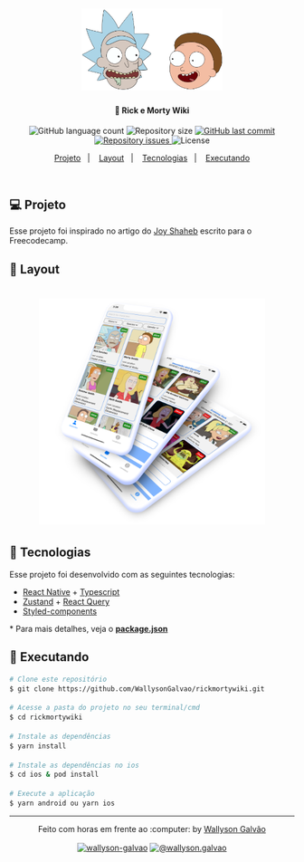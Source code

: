 <h1 align="center">
    <img alt="Logo Rick and Morty Characters Wiki" title="#rickyandmorty" src=".github/rickyandmorty.png" width="250px" />
</h1>

<h4 align="center">
  🚀 Rick e Morty Wiki
</h4>

<p align="center">
  <img alt="GitHub language count" src="https://img.shields.io/github/languages/count/WallysonGalvao/rickmortywiki">

  <img alt="Repository size" src="https://img.shields.io/github/repo-size/WallysonGalvao/rickmortywiki">

  <a href="https://github.com/WallysonGalvao/rickmortywiki/commits/main">
    <img alt="GitHub last commit" src="https://img.shields.io/github/last-commit/WallysonGalvao/rickmortywiki">
  </a>

  <a href="https://github.com/WallysonGalvao/rickmortywiki/issues">
    <img alt="Repository issues" src="https://img.shields.io/github/issues/WallysonGalvao/rickmortywiki">
  </a>

  <img alt="License" src="https://img.shields.io/badge/license-MIT-brightgreen">
</p>

<p align="center">
  <a href="#-projeto">Projeto</a>&nbsp;&nbsp;&nbsp;|&nbsp;&nbsp;&nbsp;
  <a href="#-layout">Layout</a>&nbsp;&nbsp;&nbsp;|&nbsp;&nbsp;&nbsp;
  <a href="#rocket-tecnologias">Tecnologias</a>&nbsp;&nbsp;&nbsp;|&nbsp;&nbsp;&nbsp;
  <a href="#rocket-executando">Executando</a>
</p>
<br>

## 💻 Projeto

Esse projeto foi inspirado no artigo do [Joy Shaheb](https://www.freecodecamp.org/news/react-js-project-build-a-rick-and-morty-character-wiki/) escrito para o Freecodecamp.

## 🎨 Layout

<h1 align="center">
 <img alt="Logo Rick and Morty Characters Wiki" title="#rickyandmorty" src=".github/mockup.png" width="400px" />      
</h1>

## :rocket: Tecnologias

Esse projeto foi desenvolvido com as seguintes tecnologias:

- [React Native](https://reactnative.dev/) + [Typescript](https://www.typescriptlang.org/)
- [Zustand](https://github.com/pmndrs/zustand) + [React Query](https://react-query.tanstack.com/)
- [Styled-components](https://styled-components.com/)

\* Para mais detalhes, veja o **[package.json](./package.json)**

## :notebook: Executando

```bash
# Clone este repositório
$ git clone https://github.com/WallysonGalvao/rickmortywiki.git

# Acesse a pasta do projeto no seu terminal/cmd
$ cd rickmortywiki

# Instale as dependências
$ yarn install

# Instale as dependências no ios
$ cd ios & pod install

# Execute a aplicação
$ yarn android ou yarn ios
```

---

<p align="center">Feito com horas em frente ao :computer: by <a href="https://linkedin.com/in/wallyson-galvao" target="blank"> Wallyson Galvão</a></p>
<p align="center">
<a href="https://linkedin.com/in/wallyson-galvao" target="blank"><img align="center" src="https://cdn.jsdelivr.net/npm/simple-icons@3.0.1/icons/linkedin.svg" alt="wallyson-galvao" height="25" width="25" /></a>
<a href="https://medium.com/@wallyson.galvao" target="blank"><img align="center" src="https://cdn.jsdelivr.net/npm/simple-icons@3.0.1/icons/medium.svg" alt="@wallyson.galvao" height="25" width="25" /></a>
</p>
